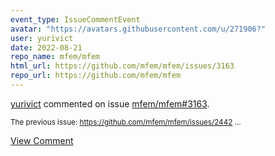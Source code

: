 ```yaml
---
event_type: IssueCommentEvent
avatar: "https://avatars.githubusercontent.com/u/271906?"
user: yurivict
date: 2022-08-21
repo_name: mfem/mfem
html_url: https://github.com/mfem/mfem/issues/3163
repo_url: https://github.com/mfem/mfem
---
```


<a href='https://github.com/yurivict' target='_blank'>yurivict</a> commented on issue <a href='https://github.com/mfem/mfem/issues/3163' target='_blank'>mfem/mfem#3163</a>.

<small>The previous issue: https://github.com/mfem/mfem/issues/2442...</small>

<a href='https://github.com/mfem/mfem/issues/3163' target='_blank'>View Comment</a>